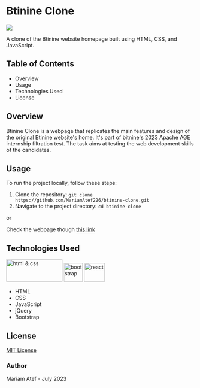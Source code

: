 # Btinine Clone

<img 
  src="https://bitnine.net/wp-content/uploads/2021/02/b_logo.png">

A clone of the Btinine website homepage built using HTML, CSS, and JavaScript.

## Table of Contents

- Overview
- Usage
- Technologies Used
- License


## Overview

Btinine Clone is a webpage that replicates the main features and design of the original Btinine website's home. It's part of bitnine's 2023 Apache AGE internship filtration test. The task aims at testing the web development skills of the candidates.


## Usage

To run the project locally, follow these steps:

1. Clone the repository: `git clone https://github.com/MariamAtef226/btinine-clone.git`
2. Navigate to the project directory: `cd btinine-clone`

or

Check the webpage though <a href='https://mariamatef226.github.io/btinine-clone/'>this link</a>


## Technologies Used

<img src="https://www.freepnglogos.com/uploads/html5-logo-png/html5-logo-best-web-design-psd-html-cms-development-ecommerce-6.png" alt="html & css" width="150" height="60">  <img src="https://upload.wikimedia.org/wikipedia/commons/thumb/b/b2/Bootstrap_logo.svg/640px-Bootstrap_logo.svg.png" alt="bootstrap" width="50" height="50">  <img src="https://cdn.iconscout.com/icon/free/png-256/free-jquery-8-1175153.png" alt="react" width="55" height="50">

- HTML 
- CSS
- JavaScript
- jQuery
- Bootstrap


## License

[MIT License](LICENSE)

### Author

Mariam Atef - July 2023
